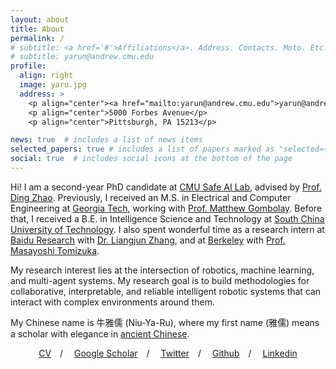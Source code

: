 ```yaml
---
layout: about
title: About
permalink: /
# subtitle: <a href='#'>Affiliations</a>. Address. Contacts. Moto. Etc.
# subtitle: yarun@andrew.cmu.edu
profile:
  align: right
  image: yaru.jpg
  address: >
    <p align="center"><a href="mailto:yarun@andrew.cmu.edu">yarun@andrew.cmu.edu</a></p>
    <p align="center">5000 Forbes Avenue</p>
    <p align="center">Pittsburgh, PA 15213</p>

news: true  # includes a list of news items
selected_papers: true # includes a list of papers marked as "selected={true}"
social: true  # includes social icons at the bottom of the page
---
```


Hi! I am a second-year PhD candidate at [CMU Safe AI Lab](https://safeai-lab.github.io/), advised by [Prof. Ding Zhao](https://www.meche.engineering.cmu.edu/directory/bios/zhao-ding.html). Previously, I received an M.S. in Electrical and Computer Engineering at [Georgia Tech](https://www.gatech.edu/), working with [Prof. Matthew Gombolay](https://sites.gatech.edu/matthew-gombolay/). Before that, I received a B.E. in Intelligence Science and Technology at [South China University of Technology](https://www.scut.edu.cn/en/). I also spent wonderful time as a research intern at [Baidu Research](http://research.baidu.com/) with [Dr. Liangjun Zhang](https://www.cs.unc.edu/~zlj/), and at [Berkeley](https://www.berkeley.edu/) with [Prof. Masayoshi Tomizuka](https://me.berkeley.edu/people/masayoshi-tomizuka/).

My research interest lies at the intersection of robotics, machine learning, and multi-agent systems. My research goal is to build methodologies for collaborative, interpretable, and reliable intelligent robotic systems that can interact with complex environments around them. 

My Chinese name is 牛雅儒 (Niu-Ya-Ru), where my first name (雅儒) means a scholar with elegance in [ancient Chinese](https://baike.baidu.hk/item/%E9%9B%85%E5%84%92/5817490).

<!-- [CV (May 2022)](https://chrisyrniu.github.io/assets/pdf/cv_yaru_niu.pdf)&emsp;/&emsp;[Google Scholar](https://scholar.google.com/citations?user=7yn5-VEAAAAJ&hl=en&oi=ao)&emsp;/&emsp;[Twitter](https://twitter.com/yaru_niu)&emsp;/&emsp;[Github](https://github.com/chrisyrniu)&emsp;/&emsp;[Linkedin](https://www.linkedin.com/in/yaru-niu-2b847b169/) -->

<p align="center"><a href="https://chrisyrniu.github.io/assets/pdf/cv_yaru_niu.pdf">CV</a>&emsp;/
&emsp;<a href="https://scholar.google.com/citations?user=7yn5-VEAAAAJ&hl=en&oi=ao">Google Scholar</a>&emsp;/
&emsp;<a href="https://twitter.com/yaru_niu">Twitter</a>&emsp;/
&emsp;<a href="https://github.com/chrisyrniu">Github</a>&emsp;/
&emsp;<a href="https://www.linkedin.com/in/yaru-niu-2b847b169/">Linkedin</a>
</p>


<!-- Write your biography here. Tell the world about yourself. Link to your favorite [subreddit](http://reddit.com). You can put a picture in, too. The code is already in, just name your picture `prof_pic.jpg` and put it in the `img/` folder.

Put your address / P.O. box / other info right below your picture. You can also disable any these elements by editing `profile` property of the YAML header of your `_pages/about.md`. Edit `_bibliography/papers.bib` and Jekyll will render your [publications page](/al-folio/publications/) automatically.

Link to your social media connections, too. This theme is set up to use [Font Awesome icons](http://fortawesome.github.io/Font-Awesome/) and [Academicons](https://jpswalsh.github.io/academicons/), like the ones below. Add your Facebook, Twitter, LinkedIn, Google Scholar, or just disable all of them. -->
